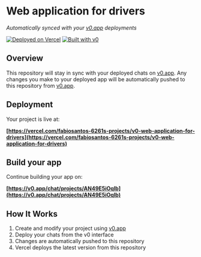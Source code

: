 # Web application for drivers

*Automatically synced with your [v0.app](https://v0.app) deployments*

[![Deployed on Vercel](https://img.shields.io/badge/Deployed%20on-Vercel-black?style=for-the-badge&logo=vercel)](https://vercel.com/fabiosantos-6261s-projects/v0-web-application-for-drivers)
[![Built with v0](https://img.shields.io/badge/Built%20with-v0.app-black?style=for-the-badge)](https://v0.app/chat/projects/AN49E5iOqIb)

## Overview

This repository will stay in sync with your deployed chats on [v0.app](https://v0.app).
Any changes you make to your deployed app will be automatically pushed to this repository from [v0.app](https://v0.app).

## Deployment

Your project is live at:

**[https://vercel.com/fabiosantos-6261s-projects/v0-web-application-for-drivers](https://vercel.com/fabiosantos-6261s-projects/v0-web-application-for-drivers)**

## Build your app

Continue building your app on:

**[https://v0.app/chat/projects/AN49E5iOqIb](https://v0.app/chat/projects/AN49E5iOqIb)**

## How It Works

1. Create and modify your project using [v0.app](https://v0.app)
2. Deploy your chats from the v0 interface
3. Changes are automatically pushed to this repository
4. Vercel deploys the latest version from this repository
